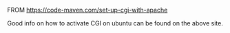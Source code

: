 FROM https://code-maven.com/set-up-cgi-with-apache


Good info on how to activate CGI on ubuntu can be found on the above site.
